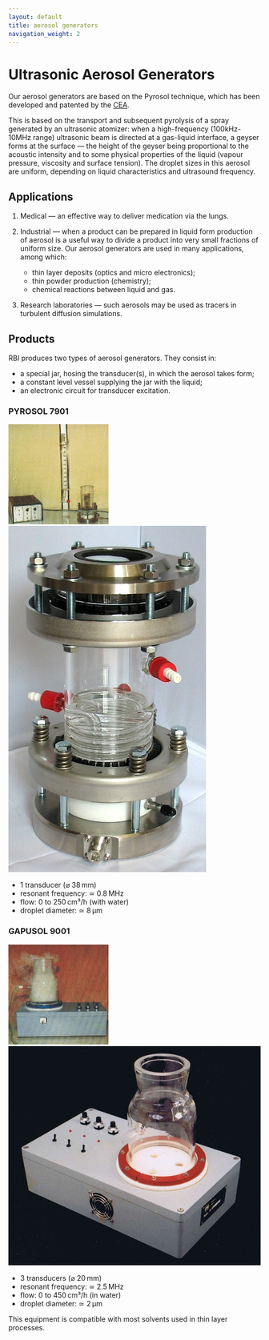 ```yaml
---
layout: default
title: aerosol generators
navigation_weight: 2
---
```


Ultrasonic Aerosol Generators
=============================

Our aerosol generators are based on the Pyrosol technique, which has been developed and patented by the [CEA](http://cea.fr/).

This is based on the transport and subsequent pyrolysis of a spray generated by an ultrasonic atomizer: when a high-frequency (100kHz-10MHz range) ultrasonic beam is directed at a gas-liquid interface, a geyser forms at the surface — the height of the geyser being proportional to the acoustic intensity and to some physical properties of the liquid (vapour pressure, viscosity and surface tension). The droplet sizes in this aerosol are uniform, depending on liquid characteristics and ultrasound frequency.


Applications
------------

1. Medical — an effective way to deliver medication via the lungs.

2. Industrial — when a product can be prepared in liquid form production of aerosol is a useful way to divide a product into very small fractions of uniform size. Our aerosol generators are used in many applications, among which:

    - thin layer deposits (optics and micro electronics);
    - thin powder production (chemistry);
    - chemical reactions between liquid and gas.

3. Research laboratories — such aerosols may be used as tracers in turbulent diffusion simulations.


Products
--------

RBI produces two types of aerosol generators. They consist in:

- a special jar, hosing the transducer(s), in which the aerosol takes form;
- a constant level vessel supplying the jar with the liquid;
- an electronic circuit for transducer excitation.

### PYROSOL 7901

![pyrosol 7901](/assets/images/5-picture2.gif)
![pyrosol 7901](/assets/images/pyrosol_7901.jpg)

- 1 transducer (⌀ 38 mm)
- resonant frequency: ≃ 0.8 MHz
- flow: 0 to 250 cm³/h (with water)
- droplet diameter: ≃ 8 µm

### GAPUSOL 9001

![gapusol 9001](/assets/images/5-picture1.gif)
![gapusol 9001](/assets/images/gapusol_9001.jpg)

- 3 transducers (⌀ 20 mm)
- resonant frequency: ≃ 2.5 MHz
- flow: 0 to 450 cm³/h (in water)
- droplet diameter: ≃ 2 µm

This equipment is compatible with most solvents used in thin layer processes.
